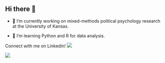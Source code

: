 ## Hi there 👋

- 🔭 I’m currently working on mixed-methods political psychology research at the University of Kansas.

- 🌱 I’m learning Python and R for data analysis.

Connect with me on Linkedin!
<img src="[YOUR_DOMAIN]/user?username=[YOUR_LINKEDIN_USERNAME]" />

<img src="[YOUR_DOMAIN]/experience?username=[YOUR_LINKEDIN_USERNAME]" />

